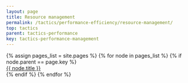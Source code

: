 ```yaml
---
layout: page
title: Resource management
permalink: /tactics/performance-efficiency/resource-management/
top: tactics
parent: tactics-performance
key: tactics-performance-management
---
```


<dl>
{% assign pages_list = site.pages %}
{% for node in pages_list %}
    {% if node.parent == page.key %}
        <dt>
            <a href="{{ node.url | relative_url }}">{{ node.title }}</a>
        </dt>
    {% endif %}
{% endfor %}
</dl>
